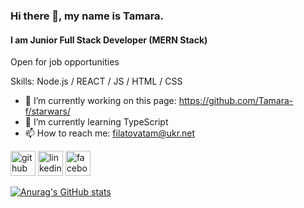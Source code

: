 ### Hi there 👋, my name is Tamara.
#### I am Junior Full Stack Developer (MERN Stack)

Open for job opportunities

Skills: Node.js / REACT / JS / HTML / CSS

- 🔭 I’m currently working on this page: https://github.com/Tamara-f/starwars/
- 🌱 I’m currently learning TypeScript 
- 📫 How to reach me: filatovatam@ukr.net 


[<img src='https://cdn.jsdelivr.net/npm/simple-icons@3.0.1/icons/github.svg' alt='github' height='40'>](https://github.com/Tamara-f)  [<img src='https://cdn.jsdelivr.net/npm/simple-icons@3.0.1/icons/linkedin.svg' alt='linkedin' height='40'>](https://www.linkedin.com/in/tamara-filatova-4a6a2876//)  [<img src='https://cdn.jsdelivr.net/npm/simple-icons@3.0.1/icons/facebook.svg' alt='facebook' height='40'>](https://www.facebook.com/tamara.filatova.5)  



 [![Anurag's GitHub stats](https://github-readme-stats.vercel.app/api?username=tamara-f)](https://github.com/tamara-f/github-readme-stats)
